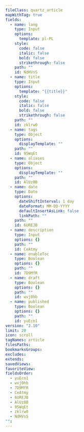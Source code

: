 ```yaml
---
fileClass: quartz_article
mapWithTag: true
fields:
  - name: lang
    type: Input
    options:
      template: pl-PL
    style:
      code: false
      italic: false
      bold: false
      strikethrough: false
    path: ""
    id: NdHVsS
  - name: title
    type: Input
    options:
      template: "{{title}}"
    style:
      code: false
      italic: false
      bold: false
      strikethrough: false
    path: ""
    id: zklrw0
  - name: tags
    type: Object
    options:
      displayTemplate: ""
    path: ""
    id: 95WqEt
  - name: aliases
    type: Object
    options:
      displayTemplate: ""
    path: ""
    id: AlUz8B
  - name: date
    type: Date
    options:
      dateShiftInterval: 1 day
      dateFormat: MM-DD-YYYY
      defaultInsertAsLink: false
      linkPath: ""
    path: ""
    id: 6UREJB
  - name: description
    type: Input
    options: {}
    path: ""
    id: CeAtmy
  - name: enableToc
    type: Boolean
    options: {}
    path: ""
    id: 7D9MfR
  - name: draft
    type: Boolean
    options: {}
    path: ""
    id: wvj0hb
  - name: published
    type: Boolean
    options: {}
    path: ""
    id: yuEcn1
version: "2.10"
limit: 20
icon: scroll
tagNames: article
filesPaths: 
bookmarksGroups: 
excludes: 
extends: 
savedViews: 
favoriteView: 
fieldsOrder:
  - yuEcn1
  - wvj0hb
  - 7D9MfR
  - CeAtmy
  - 6UREJB
  - AlUz8B
  - 95WqEt
  - zklrw0
  - NdHVsS
"":
---
```


